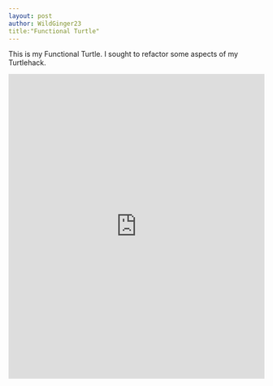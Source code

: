 ```yaml
---
layout: post
author: WildGinger23
title:"Functional Turtle"
---
```


This is my Functional Turtle. I sought to refactor some aspects of my Turtlehack.

<iframe src="https://trinket.io/embed/python/cc6e6a7bc8" width="100%" height="600" frameborder="0" marginwidth="0" marginheight="0" allowfullscreen></iframe>

